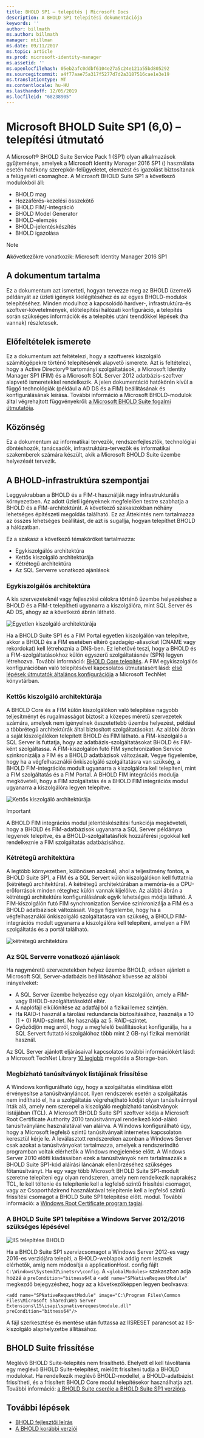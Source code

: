 ```yaml
---
title: BHOLD SP1 – telepítés | Microsoft Docs
description: A BHOLD SP1 telepítési dokumentációja
keywords: ''
author: billmath
ms.author: billmath
manager: mtillman
ms.date: 09/11/2017
ms.topic: article
ms.prod: microsoft-identity-manager
ms.assetid: ''
ms.openlocfilehash: 05eb2afc0ddbf6104e27a5c24e121a55bd805292
ms.sourcegitcommit: a4f77aae75a317f5277d7d2a3187516cae1e3e19
ms.translationtype: MT
ms.contentlocale: hu-HU
ms.lasthandoff: 12/05/2019
ms.locfileid: "68238905"
---
```

# <a name="microsoft-bhold-suite-sp1-60-installation-guide"></a>Microsoft BHOLD Suite SP1 (6,0) – telepítési útmutató

A Microsoft® BHOLD Suite Service Pack 1 (SP1) olyan alkalmazások gyűjteménye, amelyek a Microsoft Identity Manager 2016 SP1 () használata esetén hatékony szerepkör-felügyeletet, elemzést és igazolást biztosítanak a felügyeleti csomaghoz. A Microsoft BHOLD Suite SP1 a következő modulokból áll:

- BHOLD mag
- Hozzáférés-kezelési összekötő
- BHOLD FIM/-integráció
- BHOLD Model Generator
- BHOLD-elemzés
- BHOLD-jelentéskészítés
- BHOLD igazolása


> [!NOTE]
> **A**következőkre vonatkozik: Microsoft Identity Manager 2016 SP1

## <a name="what-this-document-covers"></a>A dokumentum tartalma

Ez a dokumentum azt ismerteti, hogyan tervezze meg az BHOLD üzemelő példányát az üzleti igények kielégítéséhez és az egyes BHOLD-modulok telepítéséhez. Minden modulhoz a kapcsolódó hardver-, infrastruktúra-és szoftver-követelmények, előtelepítési hálózati konfiguráció, a telepítés során szükséges információk és a telepítés utáni teendőkkel lépések (ha vannak) részletesek.

## <a name="pre-requisite-knowledge"></a>Előfeltételek ismerete

Ez a dokumentum azt feltételezi, hogy a szoftverek kiszolgáló számítógépekre történő telepítésének alapvető ismerete. Azt is feltételezi, hogy a Active Directory® tartományi szolgáltatások, a Microsoft Identity Manager SP1 (FIM) és a Microsoft SQL Server 2012 adatbázis-szoftver alapvető ismeretekkel rendelkezik. A jelen dokumentáció hatókörén kívül a függő technológiák (például a AD DS és a FIM) beállításának és konfigurálásának leírása. További információ a Microsoft BHOLD-modulok által végrehajtott függvényekről: [a Microsoft BHOLD Suite fogalmi útmutatója](https://technet.microsoft.com/library/jj134102(v=ws.10).aspx).

## <a name="audience"></a>Közönség

Ez a dokumentum az informatikai tervezők, rendszerfejlesztők, technológiai döntéshozók, tanácsadók, infrastruktúra-tervezők és informatikai szakemberek számára készült, akik a Microsoft BHOLD Suite üzembe helyezését tervezik.

## <a name="bhold-infrastructure-considerations"></a>A BHOLD-infrastruktúra szempontjai

Leggyakrabban a BHOLD és a FIM-t használják nagy infrastrukturális környezetben. Az adott üzleti igényeknek megfelelően testre szabhatja a BHOLD és a FIM-architektúrát. A következő szakaszokban néhány lehetséges építészeti megoldás található. Ez az Áttekintés nem tartalmazza az összes lehetséges beállítást, de azt is sugallja, hogyan telepíthet BHOLD a hálózatban.
 
Ez a szakasz a következő témaköröket tartalmazza:

- Egykiszolgálós architektúra
- Kettős kiszolgáló architektúrája
- Kétrétegű architektúra
- Az SQL Serverre vonatkozó ajánlások

### <a name="single-server-architecture"></a>Egykiszolgálós architektúra

A kis szervezeteknél vagy fejlesztési célokra történő üzembe helyezéshez a BHOLD és a FIM-t telepítheti ugyanarra a kiszolgálóra, mint SQL Server és AD DS, ahogy az a következő ábrán látható.
 
![Egyetlen kiszolgáló architektúrája](media/bhold-installation-guide/single.png)

Ha a BHOLD Suite SP1 és a FIM Portal egyetlen kiszolgálón van telepítve, akkor a BHOLD és a FIM esetében eltérő gazdagép-aliasokat (CNAME vagy rekordokat) kell létrehoznia a DNS-ben. Ez lehetővé teszi, hogy a BHOLD és a FIM-szolgáltatásokhoz külön egyszerű szolgáltatásnév (SPN) legyen létrehozva. További információ: [BHOLD Core telepítés](https://technet.microsoft.com/library/jj134095(v=ws.10).aspx).
A FIM egykiszolgálós konfigurációban való telepítésével kapcsolatos útmutatásért lásd: [első lépések útmutatók általános konfigurációja](https://technet.microsoft.com/library/ff575965.aspx) a Microsoft TechNet könyvtárban.

### <a name="dual-server-architecture"></a>Kettős kiszolgáló architektúrája

A BHOLD Core és a FIM külön kiszolgálókon való telepítése nagyobb teljesítményt és rugalmasságot biztosít a közepes méretű szervezetek számára, amelyek nem igényelnek összetettebb üzembe helyezést, például a többrétegű architektúrák által biztosított szolgáltatásokat. Az alábbi ábrán a saját kiszolgálókon telepített BHOLD és FIM látható. a FIM-kiszolgáló a SQL Server is futtatja, hogy az adatbázis-szolgáltatásokat BHOLD és FIM-ként szolgáltassa. A FIM-kiszolgálón futó FIM synchronization Service szinkronizálja a FIM és a BHOLD adatbázisok változásait. Vegye figyelembe, hogy ha a végfelhasználói önkiszolgáló szolgáltatásra van szükség, a BHOLD FIM-integrációs modult ugyanarra a kiszolgálóra kell telepíteni, mint a FIM szolgáltatás és a FIM Portal. A BHOLD FIM integrációs modulja megköveteli, hogy a FIM szolgáltatás és a BHOLD FIM integrációs modul ugyanarra a kiszolgálóra legyen telepítve.

![Kettős kiszolgáló architektúrája](media/bhold-installation-guide/dual.png)

> [!IMPORTANT]
> A BHOLD FIM integrációs modul jelentéskészítési funkciója megköveteli, hogy a BHOLD és FIM-adatbázisok ugyanarra a SQL Server példányra legyenek telepítve, és a BHOLD-szolgáltatásfiók hozzáférési jogokkal kell rendelkeznie a FIM szolgáltatás adatbázisához.

### <a name="two-tier-architecture"></a>Kétrétegű architektúra

A legtöbb környezetben, különösen azoknál, ahol a teljesítmény fontos, a BHOLD Suite SP1, a FIM és a SQL Servert külön kiszolgálókon kell futtatnia (kétrétegű architektúra). A kétrétegű architektúrában a memória-és a CPU-erőforrások minden réteghez külön vannak kijelölve. Az alábbi ábrán a kétrétegű architektúra konfigurálásának egyik lehetséges módja látható. A FIM-kiszolgálón futó FIM synchronization Service szinkronizálja a FIM és a BHOLD adatbázisok változásait. Vegye figyelembe, hogy ha a végfelhasználói önkiszolgáló szolgáltatásra van szükség, a BHOLD FIM-integrációs modult ugyanarra a kiszolgálóra kell telepíteni, amelyen a FIM szolgáltatás és a portál található.

![kétrétegű architektúra](media/bhold-installation-guide/two-tier.png)

### <a name="sql-server-recommendations"></a>Az SQL Serverre vonatkozó ajánlások

Ha nagyméretű szervezetekben helyez üzembe BHOLD, erősen ajánlott a Microsoft SQL Server-adatbázis beállításához kövesse az alábbi irányelveket:

- A SQL Server üzembe helyezése egy olyan kiszolgálón, amely a FIM-vagy BHOLD-szolgáltatásoktól eltér.
- A naplófájl elkülönítése az adatfájlból a fizikai lemez szintjén.
- Ha RAID-t használ a tárolási redundancia biztosításához, használja a 10 (1 + 0) RAID-szintet. Ne használja az 5. RAID-szintet.
- Győződjön meg arról, hogy a megfelelő beállításokat konfigurálja, ha a SQL Servert futtató kiszolgálóhoz több mint 2 GB-nyi fizikai memóriát használ.

Az SQL Server ajánlott eljárásaival kapcsolatos további információkért lásd: a Microsoft TechNet Library [10 legjobb](https://www.microsoft.com/technet/prodtechnol/sql/bestpractice/storage-top-10.mspx) megoldás a Storage-ban.

### <a name="trusted-certificates-list-update"></a>Megbízható tanúsítványok listájának frissítése

A Windows konfigurálható úgy, hogy a szolgáltatás elindítása előtt érvényesítse a tanúsítványláncot. Ilyen rendszerek esetén a szolgáltatás nem indítható el, ha a szolgáltatás végrehajtható kódját olyan tanúsítvánnyal írták alá, amely nem szerepel a kiszolgáló megbízható tanúsítványok listájában (TCL). A Microsoft BHOLD Suite SP1 szoftver kódja a Microsoft Root Certificate Authority 2010 tanúsítvánnyal rendelkező kód-aláíró tanúsítványlánc használatával van aláírva.
A Windows konfigurálható úgy, hogy a Microsoft legfelső szintű tanúsítványait internetes kapcsolaton keresztül kérje le. A leválasztott rendszereken azonban a Windows Server csak azokat a tanúsítványokat tartalmazza, amelyek a rendszerindító programban voltak elérhetők a Windows megjelenése előtt. A Windows Server 2010 előtti kiadásaiban ezek a tanúsítványok nem tartalmazzák a BHOLD Suite SP1-kód aláírási láncának ellenőrzéséhez szükséges főtanúsítványt. Ha egy vagy több Microsoft BHOLD Suite SP1-modult szeretne telepíteni egy olyan rendszeren, amely nem rendelkezik naprakész TCL, le kell töltenie és telepítenie kell a legfelső szintű frissítési csomagot, vagy az Csoportházirend használatával telepítenie kell a legfelső szintű frissítési csomagot a BHOLD Suite SP1 telepítése előtt. modul. További információ: a [Windows Root Certificate program tagjai](http://support.microsoft.com/kb/931125).

### <a name="installing-bhold-suite-sp1-on-windows-server-20122016-required-step"></a>A BHOLD Suite SP1 telepítése a Windows Server 2012/2016 szükséges lépésével 

![IIS telepítése BHOLD](media/bhold-installation-guide/iis-install-bhold.png)

Ha a BHOLD Suite SP1 szervizcsomagot a Windows Server 2012-es vagy 2016-es verziójára telepíti, a BHOLD-weblapok addig nem lesznek elérhetők, amíg nem módosítja a applicationHost. config fájlt ```C:\Windows\System32\inetsrv\config```. A ```<globalModules>``` szakaszban adja hozzá a ```preCondition="bitness64```t a ```<add name="SPNativeRequestModule"``` megkezdő bejegyzéshez, hogy az a következőképpen legyen beolvasva:

```<add name="SPNativeRequestModule" image="C:\Program Files\Common Files\Microsoft Shared\Web Server Extensions\15\isapi\spnativerequestmodule.dll" preCondition="bitness64"/>```

A fájl szerkesztése és mentése után futtassa az IISRESET parancsot az IIS-kiszolgáló alaphelyzetbe állításához.


## <a name="upgrading-bhold-suite"></a>BHOLD Suite frissítése

Meglévő BHOLD Suite-telepítés nem frissíthető. Ehelyett el kell távolítania egy meglévő BHOLD Suite-telepítést, mielőtt frissíteni tudja a BHOLD modulokat. Ha rendelkezik meglévő BHOLD-modellel, a BHOLD-adatbázist frissítheti, és a frissített BHOLD Core modul telepítésekor használhatja azt. További információ: [a BHOLD Suite cseréje a BHOLD Suite SP1 verzióra](https://technet.microsoft.com/library/jj874043(v=ws.10).aspx).


## <a name="next-steps"></a>További lépések

- [BHOLD fejlesztői leírás](../reference/mim2016-bhold-developer-reference.md)
- [A BHOLD korábbi verziói](../reference/version-bhold-history.md)
